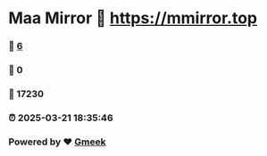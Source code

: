 # Maa Mirror :link: https://mmirror.top 
### :page_facing_up: [6](https://mmirror.top/tag.html) 
### :speech_balloon: 0 
### :hibiscus: 17230 
### :alarm_clock: 2025-03-21 18:35:46 
### Powered by :heart: [Gmeek](https://github.com/Meekdai/Gmeek)
